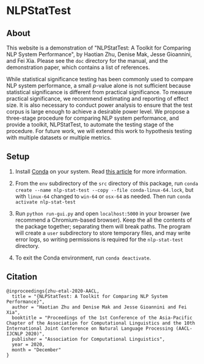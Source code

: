 # NLPStatTest

## About

This website is a demonstration of "NLPStatTest: A Toolkit for Comparing NLP System Performance", by Haotian Zhu, Denise Mak, Jesse Gioannini, and Fei Xia. Please see the `doc` directory for the manual, and the demonstration paper, which contains a list of references.

While statistical significance testing has been commonly used to compare NLP system performance, a small *p*-value alone is not sufficient because statistical significance is different from practical significance. To measure practical significance, we recommend estimating and reporting of effect size. It is also necessary to conduct power analysis to ensure that the test corpus is large enough to achieve a desirable power level. We propose a three-stage procedure for comparing NLP system performance, and provide a toolkit, NLPStatTest, to automate the testing stage of the procedure. For future work, we will extend this work to hypothesis testing with multiple datasets or multiple metrics.

## Setup

1. Install [Conda](https://www.anaconda.com/products/individual) on your system. Read [this article](https://pythonspeed.com/articles/conda-dependency-management/) for more information.

2. From the `env` subdirectory of the `src` directory of this package, run `conda create --name nlp-stat-test --copy --file conda-linux-64.lock`, but with `linux-64` changed to `win-64` or `osx-64` as needed. Then run `conda activate nlp-stat-test`

3. Run `python run-gui.py` and open `localhost:5000` in your browser (we recommend a Chromium-based browser). Keep the all the contents of the package together; separating them will break paths. The program will create a `user` subdirectory to store temporary files, and may write error logs, so writing permissions is required for the `nlp-stat-test` directory.

4. To exit the Conda environment, run `conda deactivate`.

## Citation
```
@inproceedings{zhu-etal-2020-AACL,
  title = "{NLPStatTest: A Toolkit for Comparing NLP System Performance}",
  author = "Haotian Zhu and Denise Mak and Jesse Gioannini and Fei Xia",
  booktitle = "Proceedings of the 1st Conference of the Asia-Pacific Chapter of the Association for Computational Linguistics and the 10th International Joint Conference on Natural Language Processing (AACL-IJCNLP 2020)",
  publisher = "Association for Computational Linguistics",
  year = 2020,
  month = "December"
}  
```
